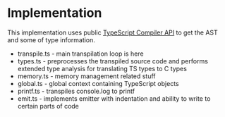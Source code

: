 Implementation
==============

This implementation uses public [TypeScript Compiler API](https://github.com/Microsoft/TypeScript/wiki/Using-the-Compiler-API)
to get the AST and some of type information.

 - transpile.ts - main transpilation loop is here
 - types.ts - preprocesses the transpiled source code and performs extended type analysis for translating TS types to C types 
 - memory.ts - memory management related stuff 
 - global.ts - global context containing TypeScript objects
 - printf.ts - transpiles console.log to printf
 - emit.ts - implements emitter with indentation and ability to write to certain parts of code
